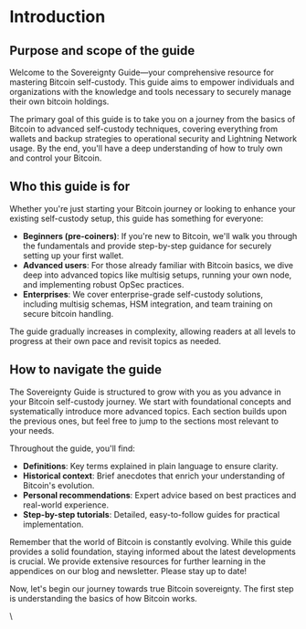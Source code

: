 # Introduction

## Purpose and scope of the guide

Welcome to the Sovereignty Guide—your comprehensive resource for mastering Bitcoin self-custody. This guide aims to empower individuals and organizations with the knowledge and tools necessary to securely manage their own bitcoin holdings.

The primary goal of this guide is to take you on a journey from the basics of Bitcoin to advanced self-custody techniques, covering everything from wallets and backup strategies to operational security and Lightning Network usage. By the end, you'll have a deep understanding of how to truly own and control your Bitcoin.

## Who this guide is for

Whether you're just starting your Bitcoin journey or looking to enhance your existing self-custody setup, this guide has something for everyone:

* **Beginners (pre-coiners)**: If you're new to Bitcoin, we'll walk you through the fundamentals and provide step-by-step guidance for securely setting up your first wallet.
* **Advanced users**: For those already familiar with Bitcoin basics, we dive deep into advanced topics like multisig setups, running your own node, and implementing robust OpSec practices.
* **Enterprises**: We cover enterprise-grade self-custody solutions, including multisig schemas, HSM integration, and team training on secure bitcoin handling.

The guide gradually increases in complexity, allowing readers at all levels to progress at their own pace and revisit topics as needed.

## How to navigate the guide

The Sovereignty Guide is structured to grow with you as you advance in your Bitcoin self-custody journey. We start with foundational concepts and systematically introduce more advanced topics. Each section builds upon the previous ones, but feel free to jump to the sections most relevant to your needs.

Throughout the guide, you'll find:

* **Definitions**: Key terms explained in plain language to ensure clarity.
* **Historical context**: Brief anecdotes that enrich your understanding of Bitcoin's evolution.
* **Personal recommendations**: Expert advice based on best practices and real-world experience.
* **Step-by-step tutorials**: Detailed, easy-to-follow guides for practical implementation.

Remember that the world of Bitcoin is constantly evolving. While this guide provides a solid foundation, staying informed about the latest developments is crucial. We provide extensive resources for further learning in the appendices on our blog and newsletter. Please stay up to date!

Now, let's begin our journey towards true Bitcoin sovereignty. The first step is understanding the basics of how Bitcoin works.

\
